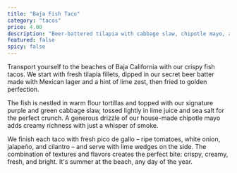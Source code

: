 ```yaml
---
title: "Baja Fish Taco"
category: "tacos"
price: 4.00
description: "Beer-battered tilapia with cabbage slaw, chipotle mayo, and pico de gallo"
featured: false
spicy: false
---
```


Transport yourself to the beaches of Baja California with our crispy fish tacos. We start with fresh tilapia fillets, dipped in our secret beer batter made with Mexican lager and a hint of lime zest, then fried to golden perfection.

The fish is nestled in warm flour tortillas and topped with our signature purple and green cabbage slaw, tossed lightly in lime juice and sea salt for the perfect crunch. A generous drizzle of our house-made chipotle mayo adds creamy richness with just a whisper of smoke.

We finish each taco with fresh pico de gallo – ripe tomatoes, white onion, jalapeño, and cilantro – and serve with lime wedges on the side. The combination of textures and flavors creates the perfect bite: crispy, creamy, fresh, and bright. It's summer at the beach, any day of the year.